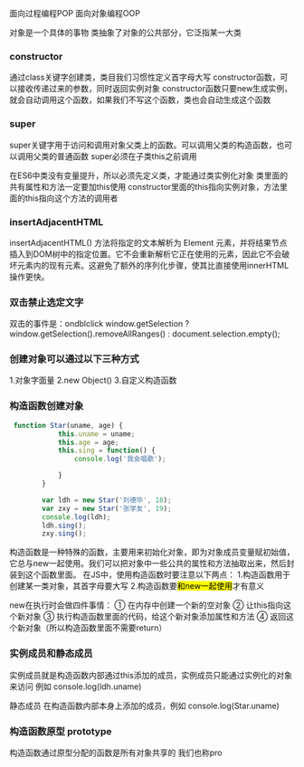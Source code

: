 面向过程编程POP
面向对象编程OOP

对象是一个具体的事物
类抽象了对象的公共部分，它泛指某一大类

### constructor
通过class关键字创建类，类目我们习惯性定义首字母大写
constructor函数，可以接收传递过来的参数，同时返回实例对象
constructor函数只要new生成实例，就会自动调用这个函数，如果我们不写这个函数，类也会自动生成这个函数

### super
super关键字用于访问和调用对象父类上的函数。可以调用父类的构造函数，也可以调用父类的普通函数
super必须在子类this之前调用

在ES6中类没有变量提升，所以必须先定义类，才能通过类实例化对象
类里面的共有属性和方法一定要加this使用
constructor里面的this指向实例对象，方法里面的this指向这个方法的调用者

### insertAdjacentHTML
insertAdjacentHTML() 方法将指定的文本解析为 Element 元素，并将结果节点插入到DOM树中的指定位置。它不会重新解析它正在使用的元素，因此它不会破坏元素内的现有元素。这避免了额外的序列化步骤，使其比直接使用innerHTML操作更快。

### 双击禁止选定文字
双击的事件是：ondblclick
window.getSelection ? window.getSelection().removeAllRanges() : document.selection.empty();

### 创建对象可以通过以下三种方式
1.对象字面量
2.new Object()
3.自定义构造函数

### 构造函数创建对象
```javascript
 function Star(uname, age) {
            this.uname = uname;
            this.age = age;
            this.sing = function() {
                console.log('我会唱歌');

            }
        }

        var ldh = new Star('刘德华', 18);
        var zxy = new Star('张学友', 19);
        console.log(ldh);
        ldh.sing();
        zxy.sing();
```
构造函数是一种特殊的函数，主要用来初始化对象，即为对象成员变量赋初始值，它总与new一起使用。我们可以把对象中一些公共的属性和方法抽取出来，然后封装到这个函数里面。
在JS中，使用构造函数时要注意以下两点：
1.构造函数用于创建某一类对象，其首字母要大写
2.构造函数要<mark>和new一起使用</mark>才有意义

new在执行时会做四件事情：
① 在内存中创建一个新的空对象
② 让this指向这个新对象
③ 执行构造函数里面的代码，给这个新对象添加属性和方法
④ 返回这个新对象（所以构造函数里面不需要return）

### 实例成员和静态成员
实例成员就是构造函数内部通过this添加的成员，实例成员只能通过实例化的对象来访问 例如 console.log(ldh.uname)

静态成员 在构造函数内部本身上添加的成员，例如 console.log(Star.uname)

### 构造函数原型 prototype
构造函数通过原型分配的函数是所有对象共享的
我们也称pro